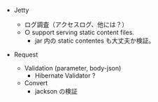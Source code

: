 - Jetty
  - ログ調査（アクセスログ、他には？）
  - ○ support serving static content files.
    - jar 内の static contentes も大丈夫か検証。

- Request
  - Validation (parameter, body-json)
    - Hibernate Validator ?
  - Convert
    - jackson の検証
